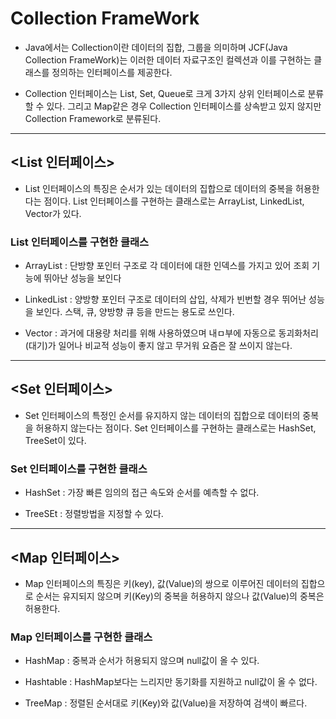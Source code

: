  # Collection FrameWork
 
- Java에서는 Collection이란 데이터의 집합, 그룹을 의미하며 JCF(Java Collection FrameWork)는 이러한 데이터 자료구조인 컬렉션과
이를 구현하는 클래스를 정의하는 인터페이스를 제공한다.

- Collection 인터페이스는 List, Set, Queue로 크게 3가지 상위 인터페이스로 분류할 수 있다. 그리고 Map같은 경우
Collection 인터페이스를 상속받고 있지 않지만 Collection Framework로 분류된다.

----------------------------------------------------------
## <List 인터페이스>

- List 인터페이스의 특징은 순서가 있는 데이터의 집합으로 데이터의 중복을 허용한다는 점이다. List 인터페이스를 구현하는 클래스로는
ArrayList, LinkedList, Vector가 있다.


### List 인터페이스를 구현한 클래스

- ArrayList : 단방향 포인터 구조로 각 데이터에 대한 인덱스를 가지고 있어 조회 기능에 뛰아난 성능을 보인다

- LinkedList : 양방향 포인터 구조로 데이터의 삽입, 삭제가 빈번할 경우 뛰어난 성능을 보인다. 스택, 큐, 양방향 큐 등을 만드는 용도로 쓰인다.

- Vector : 과거에 대용량 처리를 위해 사용하였으며 내ㅁ부에 자동으로 동괴화처리(대기)가 일어나 비교적 성능이 좋지 않고 무거워 요즘은 잘 쓰이지 않는다.


-----------------------------------------------------

## <Set 인터페이스>

- Set 인터페이스의 특정인 순서를 유지하지 않는 데이터의 집합으로 데이터의 중복을 허용하지 않는다는 점이다. Set 인터페이스를 구현하는 클래스로는
HashSet, TreeSet이 있다.


### Set 인터페이스를 구현한 클래스

- HashSet : 가장 빠른 임의의 접근 속도와 순서를 예측할 수 없다.

- TreeSEt : 정렬방법을 지정할 수 있다.
  

-----------------------------------------------------

## <Map 인터페이스>
- Map 인터페이스의 특징은 키(key), 값(Value)의 쌍으로 이루어진 데이터의 집합으로 순서는 유지되지 않으며 키(Key)의 중복을 허용하지 않으나
값(Value)의 중복은 허용한다.


### Map 인터페이스를 구현한 클래스
- HashMap : 중복과 순서가 허용되지 않으며 null값이 올 수 있다.

- Hashtable : HashMap보다는 느리지만 동기화를 지원하고 null값이 올 수 없다.

- TreeMap : 정렬된 순서대로 키(Key)와 값(Value)을 저장하여 검색이 빠르다.

